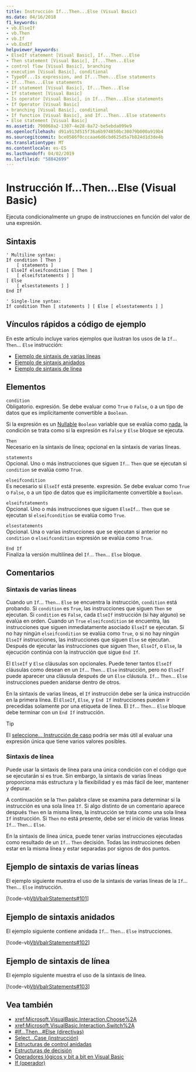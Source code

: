 ```yaml
---
title: Instrucción If...Then...Else (Visual Basic)
ms.date: 04/16/2018
f1_keywords:
- vb.ElseIf
- vb.Then
- vb.If
- vb.EndIf
helpviewer_keywords:
- ElseIf statement [Visual Basic], If...Then...Else
- Then statement [Visual Basic], If...Then...Else
- control flow [Visual Basic], branching
- execution [Visual Basic], conditional
- TypeOf...Is expression, and If...Then...Else statements
- If...Then...Else statements
- If statement [Visual Basic], If...Then...Else
- If statement [Visual Basic]
- Is operator [Visual Basic], in If...Then...Else statements
- If Operator [Visual Basic]
- branching [Visual Basic], conditional
- If function [Visual Basic], and If...Then...Else statements
- Else statement [Visual Basic]
ms.assetid: 790068a2-1307-4e28-8a72-be5ebda099e9
ms.openlocfilehash: d91a913d515f36a6b974850bc30079b000a919b4
ms.sourcegitcommit: bce0586f0cccaae6d6cbd625d5a7b824d1d3de4b
ms.translationtype: MT
ms.contentlocale: es-ES
ms.lasthandoff: 04/02/2019
ms.locfileid: "58842699"
---
```

# <a name="ifthenelse-statement-visual-basic"></a>Instrucción If...Then...Else (Visual Basic)
Ejecuta condicionalmente un grupo de instrucciones en función del valor de una expresión.  
  
## <a name="syntax"></a>Sintaxis  
  
```  
' Multiline syntax:  
If condition [ Then ]  
    [ statements ]  
[ ElseIf elseifcondition [ Then ]  
    [ elseifstatements ] ]  
[ Else  
    [ elsestatements ] ]  
End If  
  
' Single-line syntax:  
If condition Then [ statements ] [ Else [ elsestatements ] ]  
```  

## <a name="quick-links-to-example-code"></a>Vínculos rápidos a código de ejemplo

En este artículo incluye varios ejemplos que ilustran los usos de la `If`... `Then`... `Else` instrucción:

* [Ejemplo de sintaxis de varias líneas](#multi-line)
* [Ejemplo de sintaxis anidados](#nested)
* [Ejemplo de sintaxis de línea](#single-line)

## <a name="parts"></a>Elementos  
 `condition`  
 Obligatorio. expresión. Se debe evaluar como `True` o `False`, o a un tipo de datos que es implícitamente convertible a `Boolean`.  
  
 Si la expresión es un [Nullable](../../../visual-basic/programming-guide/language-features/data-types/nullable-value-types.md) `Boolean` variable que se evalúa como [nada](../../../visual-basic/language-reference/nothing.md), la condición se trata como si la expresión es `False` y `Else` bloque se ejecuta.  
  
 `Then`  
 Necesario en la sintaxis de línea; opcional en la sintaxis de varias líneas.  
  
 `statements`  
 Opcional. Uno o más instrucciones que siguen `If`... `Then` que se ejecutan si `condition` se evalúa como `True`.  
  
 `elseifcondition`  
 Es necesario si `ElseIf` está presente. expresión. Se debe evaluar como `True` o `False`, o a un tipo de datos que es implícitamente convertible a `Boolean`.  
  
 `elseifstatements`  
 Opcional. Uno o más instrucciones que siguen `ElseIf`... `Then` que se ejecutan si `elseifcondition` se evalúa como `True`.  
  
 `elsestatements`  
 Opcional. Una o varias instrucciones que se ejecutan si anterior no `condition` o `elseifcondition` expresión se evalúa como `True`.  
  
 `End If`  
 Finaliza la versión multilínea del `If`... `Then`... `Else` bloque.  
  
## <a name="remarks"></a>Comentarios  
  
### <a name="multiline-syntax"></a>Sintaxis de varias líneas  
 Cuando un `If`... `Then`... `Else` se encuentra la instrucción, `condition` está probando. Si `condition` es `True`, las instrucciones que siguen `Then` se ejecutan. Si `condition` es `False`, cada `ElseIf` instrucción (si hay alguno) se evalúa en orden. Cuando un `True` `elseifcondition` se encuentra, las instrucciones que siguen inmediatamente asociado `ElseIf` se ejecutan. Si no hay ningún `elseifcondition` se evalúa como `True`, o si no hay ningún `ElseIf` instrucciones, las instrucciones que siguen `Else` se ejecutan. Después de ejecutar las instrucciones que siguen `Then`, `ElseIf`, o `Else`, la ejecución continúa con la instrucción que sigue `End If`.  
  
 El `ElseIf` y `Else` cláusulas son opcionales. Puede tener tantos `ElseIf` cláusulas como desean en un `If`... `Then`... `Else` instrucción, pero no `ElseIf` puede aparecer una cláusula después de un `Else` cláusula. `If`... `Then`... `Else` instrucciones pueden anidarse dentro de otros.  
  
 En la sintaxis de varias líneas, el `If` instrucción debe ser la única instrucción en la primera línea. El `ElseIf`, `Else`, y `End If` instrucciones pueden ir precedidas solamente por una etiqueta de línea. El `If`... `Then`... `Else` bloque debe terminar con un `End If` instrucción.  
  
> [!TIP]
>  El [seleccione... Instrucción de caso](../../../visual-basic/language-reference/statements/select-case-statement.md) podría ser más útil al evaluar una expresión única que tiene varios valores posibles.  
  
### <a name="single-line-syntax"></a>Sintaxis de línea  
 Puede usar la sintaxis de línea para una única condición con el código que se ejecutarán si es true. Sin embargo, la sintaxis de varias líneas proporciona más estructura y la flexibilidad y es más fácil de leer, mantener y depurar.  
  
 A continuación se la `Then` palabra clave se examina para determinar si la instrucción es una sola línea `If`. Si algo distinto de un comentario aparece después `Then` en la misma línea, la instrucción se trata como una sola línea `If` instrucción. Si `Then` no está presente, debe ser el inicio de varias líneas `If`... `Then`... `Else`.  
  
 En la sintaxis de línea única, puede tener varias instrucciones ejecutadas como resultado de un `If`... `Then` decisión. Todas las instrucciones deben estar en la misma línea y estar separadas por signos de dos puntos.  

## <a name="multiline-syntax-example"></a>Ejemplo de sintaxis de varias líneas

<a name="multi-line"></a>
 
 El ejemplo siguiente muestra el uso de la sintaxis de varias líneas de la `If`... `Then`... `Else` instrucción.  
  
 [!code-vb[VbVbalrStatements#101](~/samples/snippets/visualbasic/VS_Snippets_VBCSharp/VbVbalrStatements/VB/class6.vb#101)]

## <a name="nested-syntax-example"></a>Ejemplo de sintaxis anidados

<a name="nested"></a>

 El ejemplo siguiente contiene anidada `If`... `Then`... `Else` instrucciones.  
  
 [!code-vb[VbVbalrStatements#102](~/samples/snippets/visualbasic/VS_Snippets_VBCSharp/VbVbalrStatements/VB/class6.vb#102)]

## <a name="single-line-syntax-example"></a>Ejemplo de sintaxis de línea
  
<a name="single-line"></a> El ejemplo siguiente muestra el uso de la sintaxis de línea.  
  
 [!code-vb[VbVbalrStatements#103](~/samples/snippets/visualbasic/VS_Snippets_VBCSharp/VbVbalrStatements/VB/class6.vb#103)]
  
## <a name="see-also"></a>Vea también

- <xref:Microsoft.VisualBasic.Interaction.Choose%2A>
- <xref:Microsoft.VisualBasic.Interaction.Switch%2A>
- [#If...Then...#Else (directivas)](../../../visual-basic/language-reference/directives/if-then-else-directives.md)
- [Select...Case (instrucción)](../../../visual-basic/language-reference/statements/select-case-statement.md)
- [Estructuras de control anidadas](../../../visual-basic/programming-guide/language-features/control-flow/nested-control-structures.md)
- [Estructuras de decisión](../../../visual-basic/programming-guide/language-features/control-flow/decision-structures.md)
- [Operadores lógicos y bit a bit en Visual Basic](../../../visual-basic/programming-guide/language-features/operators-and-expressions/logical-and-bitwise-operators.md)
- [If (operador)](../../../visual-basic/language-reference/operators/if-operator.md)
